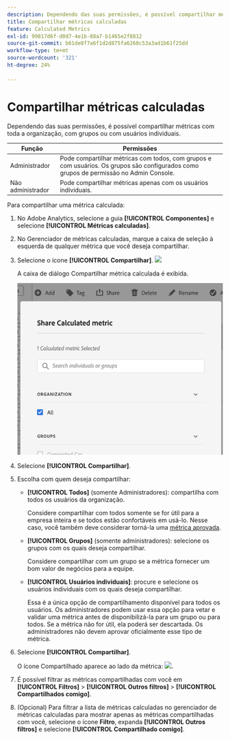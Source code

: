 ```yaml
---
description: Dependendo das suas permissões, é possível compartilhar métricas com toda a organização, com grupos ou com usuários individuais.
title: Compartilhar métricas calculadas
feature: Calculated Metrics
exl-id: 99817d6f-d0d7-4e1b-88a7-b1465e2f8812
source-git-commit: b61de8f7a6f1d2d875fa6268c53a3ad1b61f25dd
workflow-type: tm+mt
source-wordcount: '321'
ht-degree: 24%

---
```


# Compartilhar métricas calculadas

Dependendo das suas permissões, é possível compartilhar métricas com toda a organização, com grupos ou com usuários individuais.

| Função | Permissões |
|---|---|
| Administrador | Pode compartilhar métricas com todos, com grupos e com usuários. Os grupos são configurados como grupos de permissão no Admin Console. |
| Não administrador | Pode compartilhar métricas apenas com os usuários individuais. |

Para compartilhar uma métrica calculada:

1. No Adobe Analytics, selecione a guia **[!UICONTROL Componentes]** e selecione **[!UICONTROL Métricas calculadas]**.

1. No Gerenciador de métricas calculadas, marque a caixa de seleção à esquerda de qualquer métrica que você deseja compartilhar.

1. Selecione o ícone **[!UICONTROL Compartilhar]**. ![](https://spectrum.adobe.com/static/icons/workflow_18/Smock_Share_18_N.svg)

   A caixa de diálogo Compartilhar métrica calculada é exibida.

   ![](assets/cm_share.png)

1. Selecione **[!UICONTROL Compartilhar]**.

1. Escolha com quem deseja compartilhar:

   * **[!UICONTROL Todos]** (somente Administradores): compartilha com todos os usuários da organização.

     Considere compartilhar com todos somente se for útil para a empresa inteira e se todos estão confortáveis em usá-lo. Nesse caso, você também deve considerar torná-la uma [métrica aprovada](/help/components/c-calcmetrics/c-workflow/cm-workflow/cm-approving.md).

   * **[!UICONTROL Grupos]** (somente administradores): selecione os grupos com os quais deseja compartilhar.

     Considere compartilhar com um grupo se a métrica fornecer um bom valor de negócios para a equipe.

   * **[!UICONTROL Usuários individuais]**: procure e selecione os usuários individuais com os quais deseja compartilhar.

     Essa é a única opção de compartilhamento disponível para todos os usuários. Os administradores podem usar essa opção para vetar e validar uma métrica antes de disponibilizá-la para um grupo ou para todos. Se a métrica não for útil, ela poderá ser descartada. Os administradores não devem aprovar oficialmente esse tipo de métrica.

1. Selecione **[!UICONTROL Compartilhar]**.

   O ícone Compartilhado aparece ao lado da métrica: ![](https://spectrum.adobe.com/static/icons/workflow_18/Smock_Share_18_N.svg).

1. É possível filtrar as métricas compartilhadas com você em **[!UICONTROL Filtros]** > **[!UICONTROL Outros filtros]** > **[!UICONTROL Compartilhados comigo]**.

1. (Opcional) Para filtrar a lista de métricas calculadas no gerenciador de métricas calculadas para mostrar apenas as métricas compartilhadas com você, selecione o ícone **Filtro**, expanda **[!UICONTROL Outros filtros]** e selecione **[!UICONTROL Compartilhado comigo]**.

